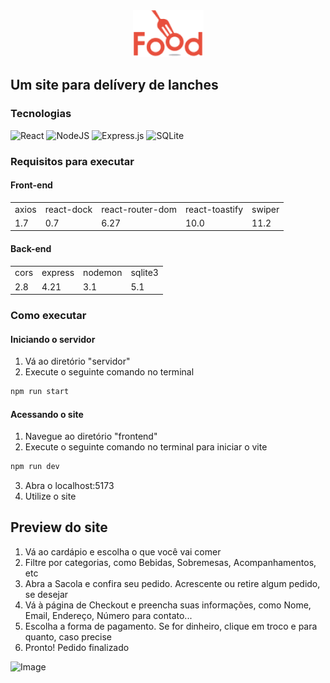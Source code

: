 <center>
    <img src="./frontend/src/images/logo.png" alt="Logo Food" > 
</center>

## Um site para delívery de lanches

### Tecnologias

![React](https://img.shields.io/badge/react-%2320232a.svg?style=for-the-badge&logo=react&logoColor=%2361DAFB)
![NodeJS](https://img.shields.io/badge/node.js-6DA55F?style=for-the-badge&logo=node.js&logoColor=white)
![Express.js](https://img.shields.io/badge/express.js-%23404d59.svg?style=for-the-badge&logo=express&logoColor=%2361DAFB)
![SQLite](https://img.shields.io/badge/sqlite-%2307405e.svg?style=for-the-badge&logo=sqlite&logoColor=white)

### Requisitos para executar

#### Front-end

<table>
    <tr>
        <td>axios</td>
        <td>react-dock</td>
        <td>react-router-dom</td> 
        <td>react-toastify</td>
        <td>swiper</td>
    </tr>
    <tr>
        <td>1.7</td>
        <td>0.7</td>
        <td>6.27</td>
        <td>10.0</td>
        <td>11.2</td>
    </tr>
</table>

#### Back-end

<table>
    <tr>
        <td>cors</td>
        <td>express</td>
        <td>nodemon</td>
        <td>sqlite3</td>
    </tr>
    <tr>
        <td>2.8</td>
        <td>4.21</td>
        <td>3.1</td>
        <td>5.1</td>
    </tr>
</table>

### Como executar

#### Iniciando o servidor

1. Vá ao diretório "servidor"
2. Execute o seguinte comando no terminal

```bash
npm run start
```

#### Acessando o site

1. Navegue ao diretório "frontend"
2. Execute o seguinte comando no terminal para iniciar o vite

```bash
npm run dev
```

3. Abra o localhost:5173
4. Utilize o site

## Preview do site
1. Vá ao cardápio e escolha o que você vai comer
2. Filtre por categorias, como Bebidas, Sobremesas, Acompanhamentos, etc
3. Abra a Sacola e confira seu pedido. Acrescente ou retire algum pedido, se desejar
4. Vá à página de Checkout e preencha suas informações, como Nome, Email, Endereço, Número para contato...
5. Escolha a forma de pagamento. Se for dinheiro, clique em troco e para quanto, caso precise
6. Pronto! Pedido finalizado

![Image](https://github.com/user-attachments/assets/1a5cef3e-a1cd-4ab6-a001-ddfe6ece4146)
